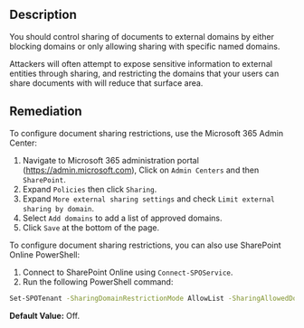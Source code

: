 ## Description

You should control sharing of documents to external domains by either blocking domains or only allowing sharing with specific named domains.

Attackers will often attempt to expose sensitive information to external entities through sharing, and restricting the domains that your users can share documents with will reduce that surface area.

## Remediation

To configure document sharing restrictions, use the Microsoft 365 Admin Center:

1. Navigate to Microsoft 365 administration portal (https://admin.microsoft.com), Click on `Admin Centers` and then `SharePoint`.
2. Expand `Policies` then click `Sharing`.
3. Expand `More external sharing settings` and check `Limit external sharing by domain`.
4. Select `Add domains` to add a list of approved domains.
5. Click `Save` at the bottom of the page.

To configure document sharing restrictions, you can also use SharePoint Online PowerShell:

1. Connect to SharePoint Online using `Connect-SPOService`.
2. Run the following PowerShell command:

```bash
Set-SPOTenant -SharingDomainRestrictionMode AllowList -SharingAllowedDomainList "domain1.com domain2.com"
```

**Default Value:** Off.
